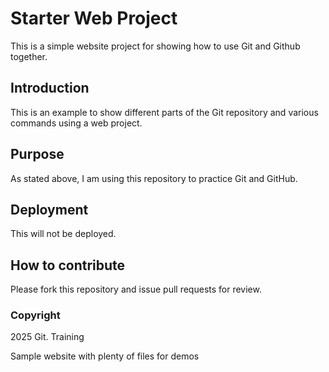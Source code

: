 # Starter Web Project

This is a simple website project for showing how to use Git and Github together.

## Introduction
This is an example to show different parts of the Git repository and various commands using a web project.
## Purpose
As stated above, I am using this repository to practice Git and GitHub.
## Deployment
This will not be deployed.
## How to contribute
Please fork this repository and issue pull requests for review.
### Copyright
2025 Git. Training


Sample website with plenty of files for demos